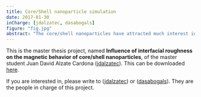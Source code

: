 ```yaml
---
title: Core/Shell nanoparticle simulation
date: 2017-01-30
inCharge: [jdalzatec, dasabogals]
figure: "fig.jpg"
abstract: "The core/shell nanoparticles have attracted much interest in the last years because their interesting coupling in the interface. These heterostructures can be built thermically stable and with high anisotropy. For this reason, they have hysteresis loops well defined. In this way, they could be employed like permanent magnets."
---
```


This is the master thesis project, named **Influence of interfacial roughness on the magnetic behavior of core/shell nanoparticles**, of the master student Juan David Alzate Cardona ([jdalzatec](/people/jdalzatec/)). This can be downloaded [here](proyecto.pdf).

If you are interested in, please write to ([jdalzatec](/people/jdalzatec/)) or ([dasabogals](/people/dasabogals/)). They are the people in charge of this project.